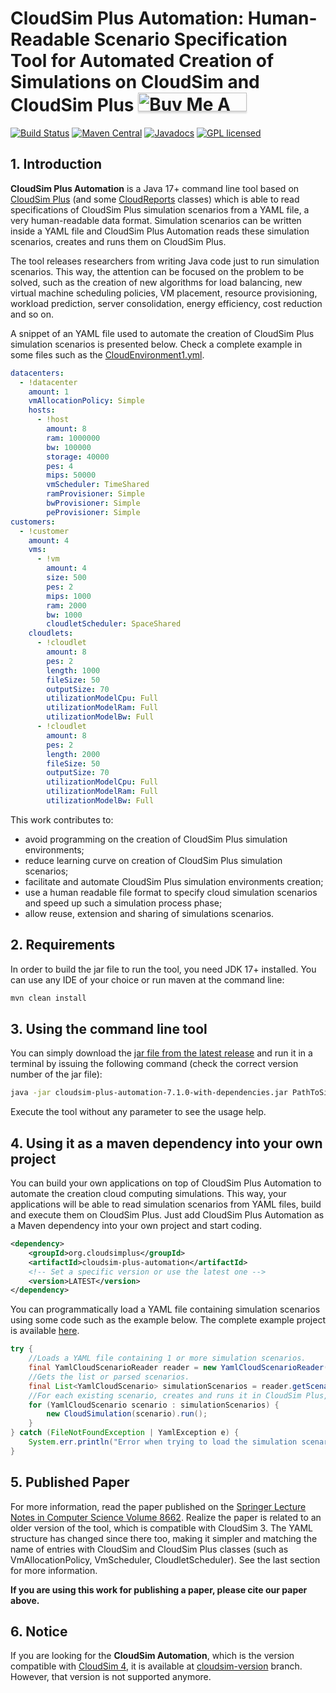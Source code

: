 # CloudSim Plus Automation: Human-Readable Scenario Specification Tool for Automated Creation of Simulations on CloudSim and CloudSim Plus <a href="https://buymeacoff.ee/manoelcampos" target="_blank"><img src="https://www.buymeacoffee.com/assets/img/custom_images/orange_img.png" alt="Buy Me A Coffee" style="height: 30px !important;width: 174px !important;box-shadow: 0px 3px 2px 0px rgba(190, 190, 190, 0.5) !important;-webkit-box-shadow: 0px 3px 2px 0px rgba(190, 190, 190, 0.5) !important;" ></a>

[![Build Status](https://github.com/manoelcampos/cloudsim-plus-automation/actions/workflows/maven.yml/badge.svg)](https://github.com/manoelcampos/cloudsim-plus-automation/actions/workflows/maven.yml) [![Maven Central](https://img.shields.io/maven-central/v/org.cloudsimplus/cloudsim-plus-automation.svg?label=Maven%20Central)](https://search.maven.org/search?q=g:%22org.cloudsimplus%22%20AND%20a:%22cloudsim-plus-automation%22) [![Javadocs](https://www.javadoc.io/badge/org.cloudsimplus/cloudsim-plus-automation.svg)](https://www.javadoc.io/doc/org.cloudsimplus/cloudsim-plus-automation) [![GPL licensed](https://img.shields.io/badge/license-GPL-blue.svg)](http://www.gnu.org/licenses/gpl-3.0)

## 1. Introduction

**CloudSim Plus Automation** is a Java 17+ command line tool based on [CloudSim Plus](http://cloudsimplus.org) 
(and some [CloudReports](https://github.com/thiagotts/CloudReports) classes) 
which is able to read specifications of CloudSim Plus simulation scenarios from a YAML file, 
a very human-readable data format. 
Simulation scenarios can be written inside a YAML file and CloudSim Plus Automation reads these simulation scenarios, creates and runs them on CloudSim Plus.  

The tool releases researchers from writing Java code just to run simulation scenarios. 
This way, the attention can be focused on the problem to be solved, such as the creation of new algorithms for load balancing, 
new virtual machine scheduling policies, VM placement, resource provisioning, workload prediction, server consolidation, 
energy efficiency, cost reduction and so on. 

A snippet of an YAML file used to automate the creation of CloudSim Plus simulation scenarios is presented below. 
Check a complete example in some files such as the [CloudEnvironment1.yml](CloudEnvironment1.yml).

```yml
datacenters:
  - !datacenter
    amount: 1
    vmAllocationPolicy: Simple
    hosts:
      - !host
        amount: 8
        ram: 1000000
        bw: 100000
        storage: 40000
        pes: 4
        mips: 50000
        vmScheduler: TimeShared
        ramProvisioner: Simple
        bwProvisioner: Simple
        peProvisioner: Simple
customers:
  - !customer
    amount: 4
    vms:
      - !vm
        amount: 4
        size: 500
        pes: 2
        mips: 1000
        ram: 2000
        bw: 1000
        cloudletScheduler: SpaceShared
    cloudlets:
      - !cloudlet
        amount: 8
        pes: 2
        length: 1000
        fileSize: 50
        outputSize: 70
        utilizationModelCpu: Full
        utilizationModelRam: Full
        utilizationModelBw: Full
      - !cloudlet
        amount: 8
        pes: 2
        length: 2000
        fileSize: 50
        outputSize: 70
        utilizationModelCpu: Full
        utilizationModelRam: Full
        utilizationModelBw: Full
```

This work contributes to:

- avoid programming on the creation of CloudSim Plus simulation environments;
- reduce learning curve on creation of CloudSim Plus simulation scenarios;
- facilitate and automate CloudSim Plus simulation environments creation;
- use a human readable file format to specify cloud simulation scenarios and speed up such a simulation process phase;
- allow reuse, extension and sharing of simulations scenarios.

## 2. Requirements

In order to build the jar file to run the tool, you need JDK 17+ installed.
You can use any IDE of your choice or run maven at the command line:

```bash
mvn clean install
```

## 3. Using the command line tool 

You can simply download the [jar file from the latest release](https://github.com/manoelcampos/cloudsim-plus-automation/releases/latest) and run it in a terminal
by issuing the following command (check the correct version number of the jar file):

```bash
java -jar cloudsim-plus-automation-7.1.0-with-dependencies.jar PathToSimulationScenario.yml
```

Execute the tool without any parameter to see the usage help.

## 4. Using it as a maven dependency into your own project

You can build your own applications on top of CloudSim Plus Automation to automate the creation cloud computing simulations.
This way, your applications will be able to read simulation scenarios from YAML files, build and execute them on CloudSim Plus.
Just add CloudSim Plus Automation as a Maven dependency into your own project and start coding. 

```xml
<dependency>
    <groupId>org.cloudsimplus</groupId>
    <artifactId>cloudsim-plus-automation</artifactId>
    <!-- Set a specific version or use the latest one -->
    <version>LATEST</version>
</dependency>
```

You can programmatically load a YAML file containing simulation scenarios using some code such as the example below.
The complete example project is available [here](example).

```java
try {
    //Loads a YAML file containing 1 or more simulation scenarios.
    final YamlCloudScenarioReader reader = new YamlCloudScenarioReader("PATH TO YOUR YAML FILE");
    //Gets the list or parsed scenarios.
    final List<YamlCloudScenario> simulationScenarios = reader.getScenarios();
    //For each existing scenario, creates and runs it in CloudSim Plus, printing results.
    for (YamlCloudScenario scenario : simulationScenarios) {
        new CloudSimulation(scenario).run();
    }
} catch (FileNotFoundException | YamlException e) {
    System.err.println("Error when trying to load the simulation scenario from the YAML file: "+e.getMessage());
}
```

## 5. Published Paper

For more information, read the paper published on the [Springer Lecture Notes in Computer Science Volume 8662](http://doi.org/10.1007/978-3-319-11167-4_34). Realize the paper is related to an older version of the tool, which is compatible with CloudSim 3. 
The YAML structure has changed since there too, making it simpler and matching the name of entries with CloudSim and CloudSim Plus classes (such as VmAllocationPolicy, VmScheduler, CloudletScheduler). See the last section for more information.

**If you are using this work for publishing a paper, please cite our paper above.**

## 6. Notice

If you are looking for the **CloudSim Automation**, 
which is the version compatible with [CloudSim 4](http://github.com/Cloudslab/cloudsim), 
it is available at [cloudsim-version](https://github.com/manoelcampos/cloudsim-plus-automation/tree/cloudsim-version) branch. 
However, that version is not supported anymore.
